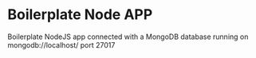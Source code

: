 # Boilerplate Node APP

Boilerplate NodeJS app connected with a MongoDB database running on mongodb://localhost/ port 27017